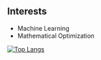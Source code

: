 ## Interests
- Machine Learning
- Mathematical Optimization

[![Top Langs](https://github-readme-stats.vercel.app/api/top-langs/?username=Y-kyoto&layout=compact&langs_count=8&count_private=true)](https://github.com/Y-kyoto/github-readme-stats)
